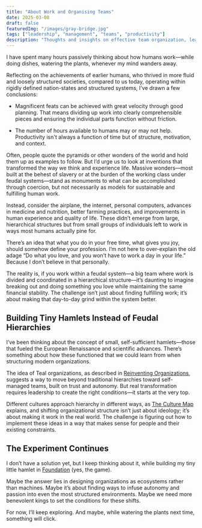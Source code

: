 ```yaml
---
title: "About Work and Organising Teams"
date: 2025-03-08
draft: false
featuredImg: "/images/gray-bridge.jpg"
tags: ["leadership", "management", "teams", "productivity"]
description: "Thoughts and insights on effective team organization, leadership principles, and creating productive work environments."
---
```


I have spent many hours passively thinking about how humans work—while doing dishes, watering the plants, whenever my mind wanders away.

Reflecting on the achievements of earlier humans, who thrived in more fluid and loosely structured societies, compared to us today, operating within rigidly defined nation-states and structured systems, I’ve drawn a few conclusions:

* Magnificent feats can be achieved with great velocity through good planning. That means dividing up work into clearly comprehensible pieces and ensuring the individual parts function without friction.

* The number of hours available to humans may or may not help. Productivity isn't always a function of time but of structure, motivation, and context.

Often, people quote the pyramids or other wonders of the world and hold them up as examples to follow. But I’d urge us to look at inventions that transformed the way we think and experience life. Massive wonders—most built at the behest of slavery or at the burden of the working class under feudal systems—stand as monuments to what can be accomplished through coercion, but not necessarily as models for sustainable and fulfilling human work.

Instead, consider the airplane, the internet, personal computers, advances in medicine and nutrition, better farming practices, and improvements in human experience and quality of life. These didn’t emerge from large, hierarchical structures but from small groups of individuals left to work in ways most humans actually pine for.

There’s an idea that what you do in your free time, what gives you joy, should somehow define your profession. I’m not here to over-explain the old adage “Do what you love, and you won’t have to work a day in your life.” Because I don’t believe in that personally.

The reality is, if you work within a feudal system—a big team where work is divided and coordinated in a hierarchical structure—it’s daunting to imagine breaking out and doing something you love while maintaining the same financial stability. The challenge isn’t just about finding fulfilling work; it’s about making that day-to-day grind within the system better.

## Building Tiny Hamlets Instead of Feudal Hierarchies

I’ve been thinking about the concept of small, self-sufficient hamlets—those that fueled the European Renaissance and scientific advances. There’s something about how these functioned that we could learn from when structuring modern organizations.

The idea of Teal organizations, as described in [Reinventing Organizations](https://www.reinventingorganizations.com/), suggests a way to move beyond traditional hierarchies toward self-managed teams, built on trust and autonomy. But real transformation requires leadership to create the right conditions—it starts at the very top.

Different cultures approach hierarchy in different ways, as [The Culture Map](https://erinmeyer.com/books/the-culture-map/) explains, and shifting organizational structure isn’t just about ideology; it’s about making it work in the real world. The challenge is figuring out how to implement these ideas in a way that makes sense for people and their existing constraints.

## The Experiment Continues

I don’t have a solution yet, but I keep thinking about it, while building my tiny little hamlet in [Foundation](https://www.polymorph.games/en/) (yes, the game).

Maybe the answer lies in designing organizations as ecosystems rather than machines. Maybe it’s about finding ways to infuse autonomy and passion into even the most structured environments. Maybe we need more benevolent kings to set the conditions for these shifts.

For now, I’ll keep exploring. And maybe, while watering the plants next time, something will click.
